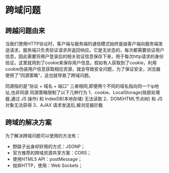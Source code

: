 # 跨域问题

## 跨越问题由来
当我们使用HTTP协议时，客户端与服务端的通信模式始终是由客户端向服务端发送请求，服务端只负责验证请求并返回响应。它是无状态的，每次都需要验证用户信息，因此需要将用户登录后的相关验证信息保存下来，用于每次http请求的身份验证，这里就用到了cookie来保存用户信息。假如有人获取到了cookie，利用cookie伪装用户信息获取相应资源，就会导致安全问题，为了保证安全，浏览器使用了“同源策略”，这也就导致了跨域问题。

同源指的是"协议 + 域名 + 端口" 三者相同,即便两个不同的域名指向同一个ip地址,也非同源
同源策略限制了以下几种行为
1、cookie、LocalStorage(局部处理器,通过 JS 操作) 和 IndexDB(本地存储) 无法读取
2、DOM(HTML节点树) 和 JS 对象无法获得
3、AJAX 请求发送后,被浏览器拦截

 
## 跨域的解决方案
为了解决跨域问题可以使用的方法有：
* 野路子出身却好用的方式：JSONP；
* 官方推荐的跨域资源共享方案：CORS；
* 使用HTML5 API：postMessage；
* 抛弃HTTP，使用：Web Sockets；